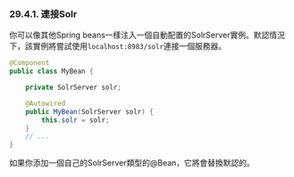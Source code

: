 ### 29.4.1. 連接Solr

你可以像其他Spring beans一樣注入一個自動配置的SolrServer實例。默認情況下，該實例將嘗試使用`localhost:8983/solr`連接一個服務器。
```java
@Component
public class MyBean {

    private SolrServer solr;

    @Autowired
    public MyBean(SolrServer solr) {
        this.solr = solr;
    }
    // ...
}
```
如果你添加一個自己的SolrServer類型的@Bean，它將會替換默認的。

